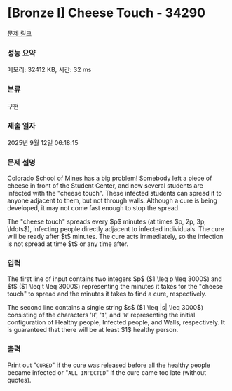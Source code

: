 # [Bronze I] Cheese Touch - 34290 

[문제 링크](https://www.acmicpc.net/problem/34290) 

### 성능 요약

메모리: 32412 KB, 시간: 32 ms

### 분류

구현

### 제출 일자

2025년 9월 12일 06:18:15

### 문제 설명

<p>Colorado School of Mines has a big problem! Somebody left a piece of cheese in front of the Student Center, and now several students are infected with the "cheese touch". These infected students can spread it to anyone adjacent to them, but not through walls. Although a cure is being developed, it may not come fast enough to stop the spread.</p>

<p>The "cheese touch" spreads every $p$ minutes (at times $p, 2p, 3p, \ldots$), infecting people directly adjacent to infected individuals. The cure will be ready after $t$ minutes. The cure acts immediately, so the infection is not spread at time $t$ or any time after.</p>

### 입력 

 <p>The first line of input contains two integers $p$ ($1 \leq p \leq 3000$) and $t$ ($1 \leq t \leq 3000$) representing the minutes it takes for the "cheese touch" to spread and the minutes it takes to find a cure, respectively.</p>

<p>The second line contains a single string $s$ ($1 \leq |s| \leq 3000$) consisting of the characters '<code>H</code>', '<code>I</code>', and '<code>W</code>' representing the initial configuration of Healthy people, Infected people, and Walls, respectively. It is guaranteed that there will be at least $1$ healthy person.</p>

### 출력 

 <p>Print out "<code>CURED</code>" if the cure was released before all the healthy people became infected or "<code>ALL INFECTED</code>" if the cure came too late (without quotes).</p>

